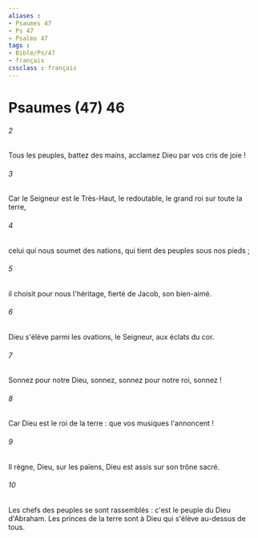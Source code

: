 ```yaml
---
aliases : 
- Psaumes 47
- Ps 47
- Psalms 47
tags : 
- Bible/Ps/47
- français
cssclass : français
---
```


# Psaumes (47) 46

###### 2
Tous les peuples, battez des mains, acclamez Dieu par vos cris de joie !
###### 3
Car le Seigneur est le Très-Haut, le redoutable, le grand roi sur toute la terre,
###### 4
celui qui nous soumet des nations, qui tient des peuples sous nos pieds ;
###### 5
il choisit pour nous l'héritage, fierté de Jacob, son bien-aimé.
###### 6
Dieu s'élève parmi les ovations, le Seigneur, aux éclats du cor.
###### 7
Sonnez pour notre Dieu, sonnez, sonnez pour notre roi, sonnez !
###### 8
Car Dieu est le roi de la terre : que vos musiques l'annoncent !
###### 9
Il règne, Dieu, sur les païens, Dieu est assis sur son trône sacré.
###### 10
Les chefs des peuples se sont rassemblés : c'est le peuple du Dieu d'Abraham. Les princes de la terre sont à Dieu qui s'élève au-dessus de tous.
